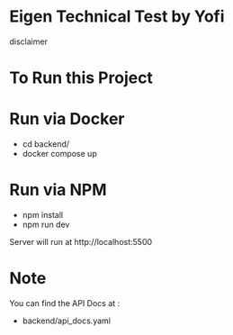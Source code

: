 # Eigen Technical Test by Yofi

disclaimer

# To Run this Project

# Run via Docker
- cd backend/
- docker compose up

# Run via NPM
- npm install
- npm run dev


Server will run at http://localhost:5500

# Note
You can find the API Docs at :
- backend/api_docs.yaml

